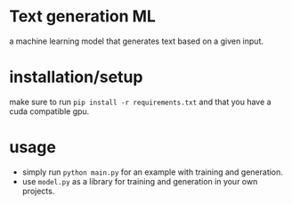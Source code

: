 # Text generation ML
a machine learning model that generates text based on a given input.

# installation/setup
make sure to run `pip install -r requirements.txt`
and that you have a cuda compatible gpu.

# usage
* simply run `python main.py` for an example with training and generation.
* use `model.py` as a library for training and generation in your own projects.